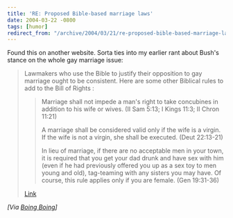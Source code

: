 ```yaml
---
title: 'RE: Proposed Bible-based marriage laws'
date: 2004-03-22 -0800
tags: [humor]
redirect_from: "/archive/2004/03/21/re-proposed-bible-based-marriage-laws.aspx/"
---
```


Found this on another website. Sorta ties into my earlier rant about
Bush's stance on the whole gay marriage issue:

> Lawmakers who use the Bible to justify their opposition to gay
> marriage ought to be consistent. Here are some other Biblical rules to
> add to the Bill of Rights :
>
> > Marriage shall not impede a man's right to take concubines in
> > addition to his wife or wives. (II Sam 5:13; I Kings 11:3; II Chron
> > 11:21) 
> > 
> >  A marriage shall be considered valid only if the wife is a
> >  virgin. If the wife is not a virgin, she shall be executed. (Deut
> >  22:13-21) 
> > 
> > In lieu of marriage, if there are no acceptable men in your
> >  town, it is required that you get your dad drunk and have sex with
> >  him (even if he had previously offered you up as a sex toy to men
> >  young and old), tag-teaming with any sisters you may have. Of
> >  course, this rule applies only if you are female. (Gen 19:31-36)
>
> 
> 
> [Link](http://www.thecommongood.org/CGN/3_3/biblicalmarriage.html)

*[Via [Boing
Boing](http://www.boingboing.net/2004/03/21/proposed_biblebased_.html)]*


